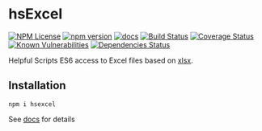 hsExcel
========
[![NPM License](https://img.shields.io/badge/license-MIT-brightgreen.svg)](https://www.npmjs.com/package/hsexcel) 
[![npm version](https://badge.fury.io/js/hsexcel.svg)](https://badge.fury.io/js/hsexcel)
[![docs](https://img.shields.io/badge/hsDocs-hsExcel-blue.svg)](https://helpfulscripts.github.io/hsExcel/#!/api/hsExcel/0)
[![Build Status](https://github.com/HelpfulScripts/hsExcel/workflows/CI/badge.svg)](https://github.com/HelpfulScripts/hsExcel/)
[![Coverage Status](https://coveralls.io/repos/github/HelpfulScripts/hsExcel/badge.svg?branch=master)](https://coveralls.io/github/HelpfulScripts/hsExcel?branch=master)
[![Known Vulnerabilities](https://snyk.io/test/github/HelpfulScripts/hsExcel/badge.svg?targetFile=package.json)](https://snyk.io/test/github/HelpfulScripts/hsExcel?targetFile=package.json)
[![Dependencies Status](https://david-dm.org/helpfulscripts/hsexcel.svg)](https://david-dm.org/helpfulscripts/hsexcel)

Helpful Scripts ES6 access to Excel files based on [xlsx](https://www.npmjs.com/package/xlsx).

## Installation
`npm i hsexcel`

See [docs](https://helpfulscripts.github.io/hsExcel/#!/api/hsExcel/0) for details
